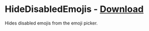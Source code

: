 # HideDisabledEmojis - [Download](https://betterdiscord.net/ghdl?url=https://raw.githubusercontent.com/rauenzi/BetterDiscordAddons/master/Plugins/HideDisabledEmojis/HideDisabledEmojis.plugin.js)

Hides disabled emojis from the emoji picker.


